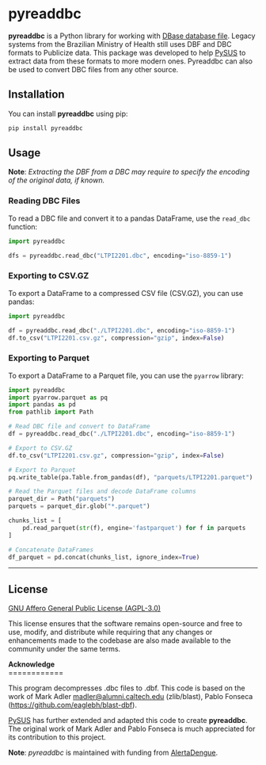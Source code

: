 # pyreaddbc

**pyreaddbc** is a Python library for working with [DBase database file](https://docs.fileformat.com/database/dbf/). Legacy systems from the Brazilian Ministry of Health still uses DBF and DBC formats to Publicize data. This package was developed to help [PySUS](https://github.com/AlertaDengue/pysus) to extract data from these formats to more modern ones. Pyreaddbc can also be used to convert DBC files from any other source.


## Installation

You can install **pyreaddbc** using pip:

```bash
pip install pyreaddbc
```

## Usage

**Note**: *Extracting the DBF from a DBC may require to specify the encoding of the original data, if known.*

### Reading DBC Files

To read a DBC file and convert it to a pandas DataFrame, use the `read_dbc` function:

```python
import pyreaddbc

dfs = pyreaddbc.read_dbc("LTPI2201.dbc", encoding="iso-8859-1")
```

### Exporting to CSV.GZ

To export a DataFrame to a compressed CSV file (CSV.GZ), you can use pandas:

```python
import pyreaddbc

df = pyreaddbc.read_dbc("./LTPI2201.dbc", encoding="iso-8859-1")
df.to_csv("LTPI2201.csv.gz", compression="gzip", index=False)
```

### Exporting to Parquet

To export a DataFrame to a Parquet file, you can use the `pyarrow` library:

```python
import pyreaddbc
import pyarrow.parquet as pq
import pandas as pd
from pathlib import Path

# Read DBC file and convert to DataFrame
df = pyreaddbc.read_dbc("./LTPI2201.dbc", encoding="iso-8859-1")

# Export to CSV.GZ
df.to_csv("LTPI2201.csv.gz", compression="gzip", index=False)

# Export to Parquet
pq.write_table(pa.Table.from_pandas(df), "parquets/LTPI2201.parquet")

# Read the Parquet files and decode DataFrame columns
parquet_dir = Path("parquets")
parquets = parquet_dir.glob("*.parquet")

chunks_list = [
    pd.read_parquet(str(f), engine='fastparquet') for f in parquets
]

# Concatenate DataFrames
df_parquet = pd.concat(chunks_list, ignore_index=True)

```
---

## License

[GNU Affero General Public License (AGPL-3.0)](./LICENSE)

This license ensures that the software remains open-source and free to use, modify, and distribute while requiring that any changes or enhancements made to the codebase are also made available to the community under the same terms.

<span>
<b>Acknowledge</b></br>
============
</span> 

    
This program decompresses .dbc files to .dbf. This code is based on the work
of Mark Adler <madler@alumni.caltech.edu> (zlib/blast), Pablo Fonseca
(https://github.com/eaglebh/blast-dbf).

[PySUS](https://github.com/AlertaDengue/PySUS) has further extended and adapted this code to
create **pyreaddbc**. The original work of Mark Adler and Pablo Fonseca is much appreciated for its contribution to this project.

**Note**: *pyreaddbc* is maintained with funding from [AlertaDengue](https://github.com/AlertaDengue).
